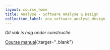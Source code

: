 ```yaml
---
layout: course_home
title: Analyse - Software Analyse & Design
collection_label: ana_software_analyse_design
---
```

_Dit vak is nog onder constructie_

[Course manual](https://drive.google.com/file/d/15YPdkNXHhCupbxYZauQ4rOGjVSWFc1nG/view){:target="_blank"}
